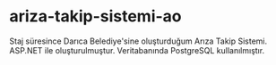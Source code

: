 # ariza-takip-sistemi-ao
Staj süresince Darıca Belediye'sine oluşturduğum Arıza Takip Sistemi. ASP.NET ile oluşturulmuştur. Veritabanında PostgreSQL kullanılmıştır.
